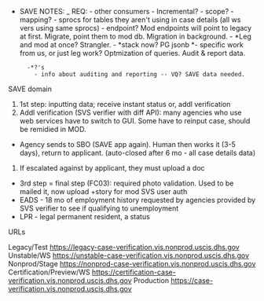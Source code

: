 - SAVE NOTES:
        _ REQ:
          - other consumers
        - Incremental?
        - scope?
            - mapping? - sprocs for tables they aren't using in case details (all ws vers using same sprocs)
            - endpoint? Mod endpoints will point to legacy at first. Migrate, point them to mod db. Migration in background.
            - *Leg and mod at once? Strangler.
        - *stack now? PG jsonb
        *- specific work from us, or just leg work? Optmization of queries. Audit & report data.
        
        -*?'s
          - info about auditing and reporting -- VQ? SAVE data needed.


SAVE domain

1. 1st step: inputting data; receive instant status or, addl verification
1. Addl verification (SVS verifier with diff API): many agencies who use web services have to switch to GUI. Some have to reinput case, should be remidied in MOD.
  - Agency sends to SBO (SAVE app again). Human then works it (3-5 days), return to applicant. (auto-closed after 6 mo - all case details data)
1. If escalated against by applicant, they must upload a doc


- 3rd step = final step (FC03): required photo validation. Used to be mailed it, now upload
+story for mod SVS user auth
- EADS - 18 mo of employment history requested by agencies provided by SVS verifier to see if qualifying to unemployment
- LPR - legal permanent resident, a status


URLs

Legacy/Test	https://legacy-case-verification.vis.nonprod.uscis.dhs.gov
Unstable/WS	https://unstable-case-verification.vis.nonprod.uscis.dhs.gov
Nonprod/Stage	https://nonprod-case-verification.vis.nonprod.uscis.dhs.gov
Certification/Preview/WS	https://certification-case-verification.vis.nonprod.uscis.dhs.gov
Production	https://case-verification.vis.nonprod.uscis.dhs.gov